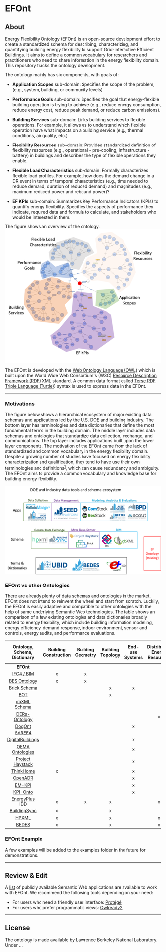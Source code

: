 # EFOnt

## About
Energy Flexibility Ontology (EFOnt) is an open-source development effort to create a standardized schema for describing, characterizing, and quantifying building energy flexibility to support Grid-interactive Efficient Buildings. It aims to define a common vocabulary for researchers and practitioners who need to share information in the energy flexibility domain. This repository tracks the ontology development.

The ontology mainly has six components, with goals of:

* **Application Scopes** sub-domain: Specifies the scope of the problem, (e.g., system, building, or community levels)

* **Performance Goals** sub-domain: Specifies the goal that energy-flexible building operation is trying to achieve (e.g., reduce energy consumption, reduce energy cost, reduce peak demand, or reduce carbon emissions).

* **Building Services** sub-domain: Links building services to flexible operations. For example, it allows us to understand which flexible operation have what impacts on a building service (e.g., thermal conditions, air quality, etc.)

* **Flexibility Resources** sub-domain: Provides standardized definition of flexibility resources (e.g., operational - pre-cooling, infrastructure - battery) in buildings and describes the type of flexible operations they enable.

* **Flexible Load Characteristics** sub-domain: Formally characterizes flexible load profiles. For example, how does the demand change in a DR event in terms of temporal characteristics (e.g., time needed to reduce demand, duration of reduced demand) and magnitudes (e.g., maximum reduced power and rebound power)?

* **EF KPIs** sub-domain: Summarizes Key Performance Indicators (KPIs) to quantify energy flexibility. Specifies the aspects of performance they indicate, required data and formula to calculate, and stakeholders who would be interested in them.

The figure shows an overview of the ontology.
![EFOnt](resources/EFOntology_overview.png)

The EFOnt is developed with the [Web Ontology Language (OWL)](https://www.w3.org/TR/owl2-overview/) which is built upon the World Wide Web Consortium's (W3C) [Resource Description Framework (RDF)](https://www.w3.org/RDF/) XML standard. A common data format called [Terse RDF Triple Language (Turtle)](https://www.w3.org/TR/turtle/)) syntax is used to express data in the EFOnt.

<hr>

### Motivations
The figure below shows a hierarchical ecosystem of major existing data schemas and applications led by the U.S. DOE and building industry. The bottom layer has terminologies and data dictionaries that define the most fundamental terms in the building domain. The middle layer includes data schemas and ontologies that standardize data collection, exchange, and communications. The top layer includes applications built upon the lower layer components. The motivation of the EFOnt came from the lack of standardized and common vocabulary in the energy flexibility domain. Despite a growing number of studies have focused on energy flexibility characterization and qualification, they tend to have use their own terminologies and definitions<sup>[1](https://www.sciencedirect.com/science/article/pii/S2666792421000469)</sup>, which can cause redundancy and ambiguity. The EFOnt aims to provide a common vocabulary and knowledge base for building energy flexibility.  

![EcoSys](resources/data_tools_ecosystem.png)


### EFOnt vs other Ontologies
There are already plenty of data schemas and ontologies in the market. EFOnt does not intend to reinvent the wheel and start from scratch. Luckily, the EFOnt is easily adaptive and compatible to other ontologies with the help of same underlying Semantic Web technologies. The table shows an comparison of a few existing ontologies and data dictionaries broadly related to energy flexibility, which include building information modeling, energy efficiency, demand response, indoor environment, sensor and controls, energy audits, and performance evaluations.

| Ontology, Schema, Dictionary | Building Construction | Building Geometry | Building Topology | End-use Systems | Distributed Energy Resources | Occupant Behavior | Indoor Environment  | Sensing, IoT | Energy Management, Control | Demand Response | Energy Audit | Metrics, KPIs | Flexibility Resources, Characteristics, Quantification |
| :---: | :---: | :---: | :---: | :---: | :---: | :---: | :---: | :---: | :---: | :---: | :---: | :---: | :---: |
| **EFOnt** |   |   |   |   |   |   |   |   |   |   |   | x | x |
| [IFC4 / BIM](https://standards.buildingsmart.org/IFC/DEV/IFC4/ADD2_TC1/OWL/index.html) |        x | x |   |   |   |   |   |   |   |   |   |   |   |
| [BES Ontology](https://innoweb.mondragon.edu/ontologies/dabgeo/domain-task/application_type/home_energy_assessment_device_control/buildingelementsstructure/1.0/index-en.html) |      x | x |   |   |   |   |   |   |   |   |   |   |   |
| [Brick Schema](https://brickschema.org/ontology/) |        |   | x | x |   | x | x | x |   |   |   |   |   |
| [BOT](https://w3c-lbd-cg.github.io/bot/) |                 |   | x |   |   |   |   |   |   |   |   |   |   |
| [obXML Schema](https://behavior.lbl.gov/?q=obXML) |        |   |   |   |   | x |   |   |   |   |   |   |   |
| [DERs-Ontology](https://innoweb.mondragon.edu/ontologies/dabgeo/common-domain/ders/1.0/index-en.html) |       |   |   |   | x |   |   |   |   |   |   |   |   |
| [DogOnt](http://iot-ontologies.github.io/dogont/) |              |   |   | x |   |   | x | x | x |   |   |   |   |
| [SAREF4](https://saref.etsi.org/saref4ener/v1.1.2/) |              |   |   |   |   |   |   | x | x |   |   |   |   |
| [DigitalBuildings](https://google.github.io/digitalbuildings/) |    |   |   | x |   |   |   |   |   |   |   |   |   |
| [OEMA Ontologies](https://innoweb.mondragon.edu/ontologies/oema/index-en.html) |     |   |   | x |   | x | x |   | x | x |   |   |   |
| [Project Haystack](https://project-haystack.org/) |    |   |   | x |   |   | x |   |   |   |   |   |   |
| [ThinkHome](https://www.auto.tuwien.ac.at/index.php/research-fields/ontology) |         x |   |   | x |   | x | x | x |   |   |   |   |   |
| [OpenADR](https://albaizq.github.io/OpenADRontology/OnToology/ontology/openADRontology.owl/documentation/index-en.html) |             |   |   | x |   |   |   | x |   | x |   |   |   |
| [EM-KPI](http://energy.linkeddata.es/em-kpi/ontology/index-en.html) |              |   |   | x |   | x | x |   | x |   |   | x |   |
| [KPI-Onto](https://github.com/KDMG/kpionto) |            |   |   | x |   |   |   |   |   |   |   | x |   |
| [EnergyPlus IDD](https://bigladdersoftware.com/epx/docs/9-6/input-output-reference/idd-conventions.html#idd-conventions) |    x | x | x |   | x | x | x | x | x |   |   |   |   |
| [BuildingSync](https://buildingsync.net/) |      x |   | x |   |   | x | x | x |   |   | x |   |   |
| [HPXML](https://www.hpxmlonline.com/) |             x |   | x |   | x | x | x | x |   | x |   |   |   |
| [BEDES](https://bedes.lbl.gov/bedes-online) |             x |   | x |   | x | x | x | x | x | x | x | x |   |

### EFOnt Example
A few examples will be added to the examples folder in the future for demonstrations.

<hr>

## Review & Edit
A [list](https://www.w3.org/2001/sw/wiki/Tools) of publicly available Semantic Web applications are available to work with EFOnt. We recommend the following tools depending on your need:
- For users who need a friendly user interface: [Protégé](https://protege.stanford.edu/) 
- For users who prefer programmatic views: [Owlready2](https://owlready2.readthedocs.io/en/v0.35/)

<hr>

<!-- ## Contribute -->

## License
The ontology is made available by Lawrence Berkeley National Laboratory. Under ...
